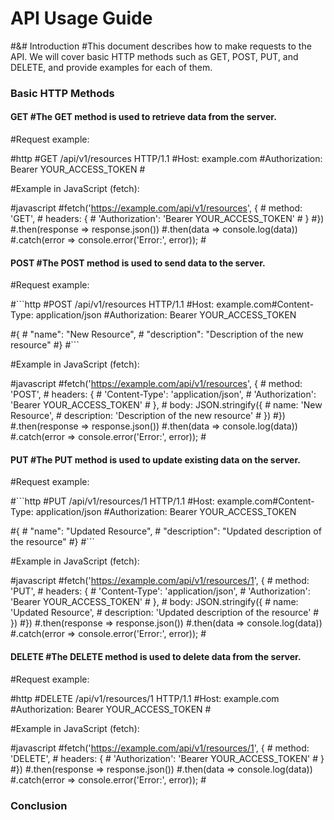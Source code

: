 # API Usage Guide

#&# Introduction #This document describes how to make requests to the API. We will cover basic HTTP methods such as GET, POST, PUT, and DELETE, and provide examples for each of them.

### Basic HTTP Methods

#### GET #The GET method is used to retrieve data from the server.

#Request example:

#http #GET /api/v1/resources HTTP/1.1 #Host: example.com #Authorization: Bearer YOUR_ACCESS_TOKEN #

#Example in JavaScript (fetch):

#javascript #fetch('https://example.com/api/v1/resources', { # method: 'GET', # headers: { # 'Authorization': 'Bearer YOUR_ACCESS_TOKEN' # } #}) #.then(response => response.json()) #.then(data => console.log(data)) #.catch(error => console.error('Error:', error)); #

#### POST #The POST method is used to send data to the server.

#Request example:

#```http #POST /api/v1/resources HTTP/1.1 #Host: example.com#Content-Type: application/json #Authorization: Bearer YOUR_ACCESS_TOKEN

#{ # "name": "New Resource", # "description": "Description of the new resource" #} #```

#Example in JavaScript (fetch):

#javascript #fetch('https://example.com/api/v1/resources', { # method: 'POST', # headers: { # 'Content-Type': 'application/json', # 'Authorization': 'Bearer YOUR_ACCESS_TOKEN' # }, # body: JSON.stringify({ # name: 'New Resource', # description: 'Description of the new resource' # }) #}) #.then(response => response.json()) #.then(data => console.log(data)) #.catch(error => console.error('Error:', error)); #

#### PUT #The PUT method is used to update existing data on the server.

#Request example:

#```http #PUT /api/v1/resources/1 HTTP/1.1 #Host: example.com#Content-Type: application/json #Authorization: Bearer YOUR_ACCESS_TOKEN

#{ # "name": "Updated Resource", # "description": "Updated description of the resource" #} #```

#Example in JavaScript (fetch):

#javascript #fetch('https://example.com/api/v1/resources/1', { # method: 'PUT', # headers: { # 'Content-Type': 'application/json', # 'Authorization': 'Bearer YOUR_ACCESS_TOKEN' # }, # body: JSON.stringify({ # name: 'Updated Resource', # description: 'Updated description of the resource' # }) #}) #.then(response => response.json()) #.then(data => console.log(data)) #.catch(error => console.error('Error:', error)); #

#### DELETE #The DELETE method is used to delete data from the server.

#Request example:

#http #DELETE /api/v1/resources/1 HTTP/1.1 #Host: example.com #Authorization: Bearer YOUR_ACCESS_TOKEN #

#Example in JavaScript (fetch):

#javascript #fetch('https://example.com/api/v1/resources/1', { # method: 'DELETE', # headers: { # 'Authorization': 'Bearer YOUR_ACCESS_TOKEN' # } #}) #.then(response => response.json()) #.then(data => console.log(data)) #.catch(error => console.error('Error:', error)); #

### Conclusion
